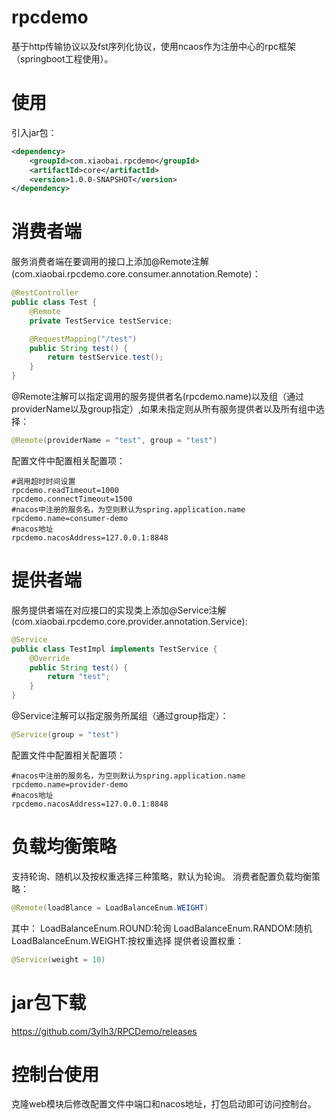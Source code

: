 # rpcdemo
基于http传输协议以及fst序列化协议，使用ncaos作为注册中心的rpc框架（springboot工程使用）。
# 使用
引入jar包：

```xml
<dependency>
    <groupId>com.xiaobai.rpcdemo</groupId>
    <artifactId>core</artifactId>
    <version>1.0.0-SNAPSHOT</version>
</dependency>
```
# 消费者端
服务消费者端在要调用的接口上添加@Remote注解(com.xiaobai.rpcdemo.core.consumer.annotation.Remote)：
```java
@RestController
public class Test {
    @Remote
    private TestService testService;

    @RequestMapping("/test")
    public String test() {
        return testService.test();
    }
}
```
@Remote注解可以指定调用的服务提供者名(rpcdemo.name)以及组（通过providerName以及group指定）,如果未指定则从所有服务提供者以及所有组中选择：
```java
@Remote(providerName = "test", group = "test")
```
配置文件中配置相关配置项：
```properties
#调用超时时间设置
rpcdemo.readTimeout=1000
rpcdemo.connectTimeout=1500
#nacos中注册的服务名，为空则默认为spring.application.name
rpcdemo.name=consumer-demo
#nacos地址
rpcdemo.nacosAddress=127.0.0.1:8848
```
# 提供者端
服务提供者端在对应接口的实现类上添加@Service注解(com.xiaobai.rpcdemo.core.provider.annotation.Service):
```java
@Service
public class TestImpl implements TestService {
    @Override
    public String test() {
        return "test";
    }
}
```
@Service注解可以指定服务所属组（通过group指定）：
```java
@Service(group = "test")
```
配置文件中配置相关配置项：
```properties
#nacos中注册的服务名，为空则默认为spring.application.name
rpcdemo.name=provider-demo
#nacos地址
rpcdemo.nacosAddress=127.0.0.1:8848
```
# 负载均衡策略
支持轮询、随机以及按权重选择三种策略，默认为轮询。
消费者配置负载均衡策略：
```java
@Remote(loadBlance = LoadBalanceEnum.WEIGHT)
```
其中：
LoadBalanceEnum.ROUND:轮询
LoadBalanceEnum.RANDOM:随机
LoadBalanceEnum.WEIGHT:按权重选择
提供者设置权重：
```java
@Service(weight = 10)
```
# jar包下载
https://github.com/3ylh3/RPCDemo/releases

# 控制台使用
克隆web模块后修改配置文件中端口和nacos地址，打包启动即可访问控制台。

